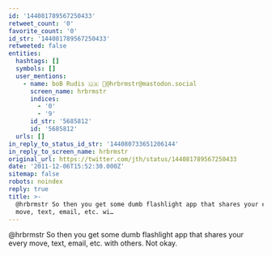 ```yaml
---
id: '144081789567250433'
retweet_count: '0'
favorite_count: '0'
id_str: '144081789567250433'
retweeted: false
entities:
  hashtags: []
  symbols: []
  user_mentions:
    - name: boB Rudis 🇺🇦 🐘@hrbrmstr@mastodon.social
      screen_name: hrbrmstr
      indices:
        - '0'
        - '9'
      id_str: '5685812'
      id: '5685812'
  urls: []
in_reply_to_status_id_str: '144080733651206144'
in_reply_to_screen_name: hrbrmstr
original_url: https://twitter.com/jth/status/144081789567250433
date: '2011-12-06T15:52:30.000Z'
sitemap: false
robots: noindex
reply: true
title: >-
  @hrbrmstr So then you get some dumb flashlight app that shares your every
  move, text, email, etc. wi…
---
```


@hrbrmstr So then you get some dumb flashlight app that shares your every move, text, email, etc. with others. Not okay.